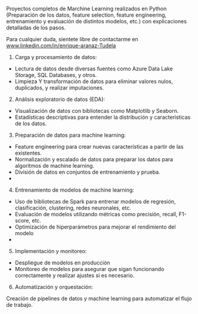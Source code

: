 Proyectos completos de Marchine Learning realizados en Python (Preparación de los datos, feature selection, feature engineering, entrenamiento y evaluación de distintos modelos, etc.)  con explicaciones detalladas de los pasos. 

Para cualquier duda, sientete libre de contactarme en www.linkedin.com/in/enrique-aranaz-Tudela

1) Carga y procesamiento de datos:

  - Lectura de datos desde diversas fuentes como Azure Data Lake Storage, SQL Databases, y otros.
  - Limpieza Y transformación de datos para eliminar valores nulos, duplicados, y realizar imputaciones.

2) Análisis exploratorio de datos (EDA):

  - Visualización de datos con bibliotecas como Matplotlib y Seaborn.
  - Estadísticas descriptivas para entender la distribución y características de los datos.
    
3) Preparación de datos para machine learning:

  - Feature engineering para crear nuevas características a partir de las existentes.
  - Normalización y escalado de datos para preparar los datos para algoritmos de machine learning.
  - División de datos en conjuntos de entrenamiento y prueba.
  - 
4) Entrenamiento de modelos de machine learning:

  - Uso de bibliotecas de Spark para entrenar modelos de regresión, clasificación, clustering, redes neuronales, etc.
  - Evaluación de modelos utilizando métricas como precisión, recall, F1-score, etc.
  - Optimización de hiperparámetros para mejorar el rendimiento del modelo
  - 
5) Implementación y monitoreo:

  - Despliegue de modelos en producción
   - Monitoreo de modelos para asegurar que sigan funcionando correctamente y realizar ajustes si es necesario.

6) Automatización y orquestación:

Creación de pipelines de datos y machine learning para automatizar el flujo de trabajo.
